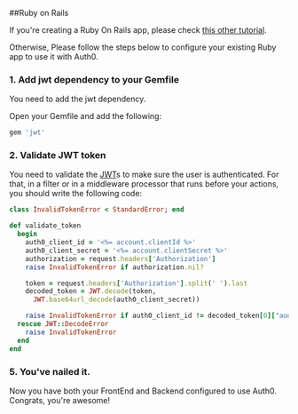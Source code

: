 ##Ruby on Rails

If you're creating a Ruby On Rails app, please check [this other tutorial]().

Otherwise, Please follow the steps below to configure your existing Ruby app to use it with Auth0.

### 1. Add jwt dependency to your Gemfile

You need to add the jwt dependency.

Open your Gemfile and add the following:

````js
gem 'jwt'
````

### 2. Validate JWT token

You need to validate the [JWT](https://docs.auth0.com/jwt)s to make sure the user is authenticated. For that, in a filter or in a middleware processor that runs before your actions, you should write the following code:

````ruby
class InvalidTokenError < StandardError; end

def validate_token
  begin
    auth0_client_id = '<%= account.clientId %>'
    auth0_client_secret = '<%= account.clientSecret %>'
    authorization = request.headers['Authorization']
    raise InvalidTokenError if authorization.nil?

    token = request.headers['Authorization'].split(' ').last
    decoded_token = JWT.decode(token,
      JWT.base64url_decode(auth0_client_secret))

    raise InvalidTokenError if auth0_client_id != decoded_token[0]["aud"]
  rescue JWT::DecodeError
    raise InvalidTokenError
  end
end
````

### 5. You've nailed it.

Now you have both your FrontEnd and Backend configured to use Auth0. Congrats, you're awesome!
